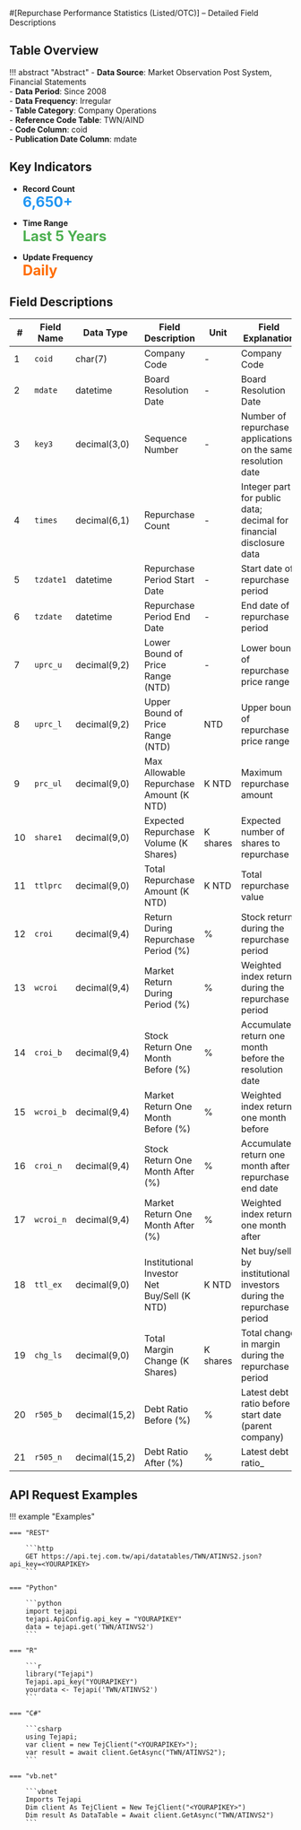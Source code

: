 #[Repurchase Performance Statistics (Listed/OTC)] – Detailed Field Descriptions


## Table Overview

!!! abstract "Abstract"
    - **Data Source**: Market Observation Post System, Financial Statements  
    - **Data Period**: Since 2008  
    - **Data Frequency**: Irregular  
    - **Table Category**: Company Operations  
    - **Reference Code Table**: TWN/AIND  
    - **Code Column**: coid  
    - **Publication Date Column**: mdate

## Key Indicators

<div class="grid cards grid-3" markdown>

- __Record Count__  
  **<span style="font-size: 1.8em; color: #2196f3;">6,650+</span>**

- __Time Range__  
  **<span style="font-size: 1.8em; color: #4caf50;">Last 5 Years</span>**

- __Update Frequency__  
  **<span style="font-size: 1.8em; color: #ff6d00;">Daily</span>**

</div>

## Field Descriptions

| #  | Field Name | Data Type     | Field Description                         | Unit     | Field Explanation                                                                 |
|----|------------|---------------|--------------------------------------------|----------|-----------------------------------------------------------------------------------|
| 1  | `coid`       | char(7)       | Company Code                               | -        | Company Code                                                                      |
| 2  | `mdate`      | datetime      | Board Resolution Date                      | -        | Board Resolution Date                                                             |
| 3  | `key3`       | decimal(3,0)  | Sequence Number                            | -        | Number of repurchase applications on the same resolution date                     |
| 4  | `times`      | decimal(6,1)  | Repurchase Count                           | -        | Integer part for public data; decimal for financial disclosure data               |
| 5  | `tzdate1`    | datetime      | Repurchase Period Start Date               | -        | Start date of repurchase period                                                   |
| 6  | `tzdate`     | datetime      | Repurchase Period End Date                 | -        | End date of repurchase period                                                     |
| 7  | `uprc_u`     | decimal(9,2)  | Lower Bound of Price Range (NTD)           | -        | Lower bound of repurchase price range                                             |
| 8  | `uprc_l`     | decimal(9,2)  | Upper Bound of Price Range (NTD)           | NTD      | Upper bound of repurchase price range                                             |
| 9  | `prc_ul`     | decimal(9,0)  | Max Allowable Repurchase Amount (K NTD)    | K NTD    | Maximum repurchase amount                                                         |
| 10 | `share1`     | decimal(9,0)  | Expected Repurchase Volume (K Shares)      | K shares | Expected number of shares to repurchase                                           |
| 11 | `ttlprc`     | decimal(9,0)  | Total Repurchase Amount (K NTD)            | K NTD    | Total repurchase value                                                            |
| 12 | `croi`       | decimal(9,4)  | Return During Repurchase Period (%)        | %        | Stock return during the repurchase period                                         |
| 13 | `wcroi`      | decimal(9,4)  | Market Return During Period (%)            | %        | Weighted index return during the repurchase period                                |
| 14 | `croi_b`     | decimal(9,4)  | Stock Return One Month Before (%)          | %        | Accumulated return one month before the resolution date                           |
| 15 | `wcroi_b`    | decimal(9,4)  | Market Return One Month Before (%)         | %        | Weighted index return one month before                                            |
| 16 | `croi_n`     | decimal(9,4)  | Stock Return One Month After (%)           | %        | Accumulated return one month after repurchase end date                            |
| 17 | `wcroi_n`    | decimal(9,4)  | Market Return One Month After (%)          | %        | Weighted index return one month after                                             |
| 18 | `ttl_ex`     | decimal(9,0)  | Institutional Investor Net Buy/Sell (K NTD)| K NTD    | Net buy/sell by institutional investors during the repurchase period              |
| 19 | `chg_ls`     | decimal(9,0)  | Total Margin Change (K Shares)             | K shares | Total change in margin during the repurchase period                               |
| 20 | `r505_b`     | decimal(15,2) | Debt Ratio Before (%)                      | %        | Latest debt ratio before start date (parent company)                              |
| 21 | `r505_n`     | decimal(15,2) | Debt Ratio After (%)                       | %        | Latest debt ratio_


## API Request Examples

!!! example "Examples"

    === "REST"
    
        ```http
        GET https://api.tej.com.tw/api/datatables/TWN/ATINVS2.json?api_key=<YOURAPIKEY>
        ```
    
    === "Python"
    
        ```python
        import tejapi
        tejapi.ApiConfig.api_key = "YOURAPIKEY"
        data = tejapi.get('TWN/ATINVS2')
        ```
    
    === "R"
    
        ```r
        library("Tejapi")
        Tejapi.api_key("YOURAPIKEY")
        yourdata <- Tejapi('TWN/ATINVS2')
        ```
    
    === "C#"
    
        ```csharp
        using Tejapi;
        var client = new TejClient("<YOURAPIKEY>");
        var result = await client.GetAsync("TWN/ATINVS2");
        ```
    
    === "vb.net"
    
        ```vbnet
        Imports Tejapi
        Dim client As TejClient = New TejClient("<YOURAPIKEY>")
        Dim result As DataTable = Await client.GetAsync("TWN/ATINVS2")
        ```

<div style="margin-bottom: 80px;"></div>